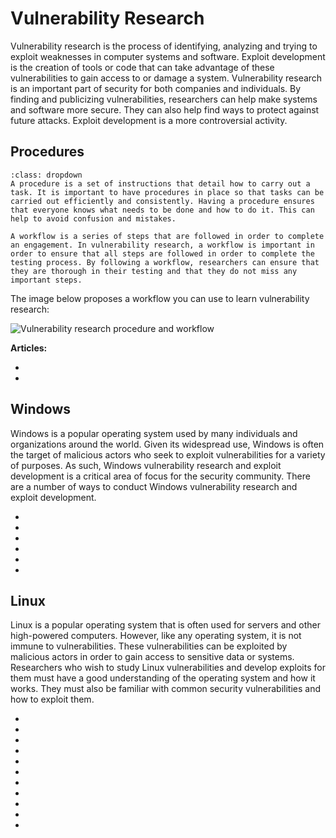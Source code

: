 # Vulnerability Research

Vulnerability research is the process of identifying, analyzing and trying to exploit weaknesses in computer systems and software. Exploit development is the creation of tools or code that can take advantage of these vulnerabilities to gain access to or damage a system. Vulnerability research is an important part of security for both companies and individuals. By finding and publicizing vulnerabilities, researchers can help make systems and software more secure. They can also help find ways to protect against future attacks. Exploit development is a more controversial activity.

## Procedures

```{admonition} What is a procedure and a workflow and why are they important?
:class: dropdown
A procedure is a set of instructions that detail how to carry out a task. It is important to have procedures in place so that tasks can be carried out efficiently and consistently. Having a procedure ensures that everyone knows what needs to be done and how to do it. This can help to avoid confusion and mistakes.

A workflow is a series of steps that are followed in order to complete an engagement. In vulnerability research, a workflow is important in order to ensure that all steps are followed in order to complete the testing process. By following a workflow, researchers can ensure that they are thorough in their testing and that they do not miss any important steps. 
```

The image below proposes a workflow you can use to learn vulnerability research:

<img alt="Vulnerability research procedure and workflow" class="mb-5" src="/images/procedures/vulnerability-research-and-exploitation.svg">

**Articles:**

* [](introduction-to-the-vulnerability-research-and-exploitation-workflow)
* [](using-contextual-analysis-to-decide-on-a-target-software-for-vulnerability-research)

## Windows

Windows is a popular operating system used by many individuals and organizations around the world. Given its widespread use, Windows is often the target of malicious actors who seek to exploit vulnerabilities for a variety of purposes. As such, Windows vulnerability research and exploit development is a critical area of focus for the security community. There are a number of ways to conduct Windows vulnerability research and exploit development.

* [](windows-exploitation-seh-based-overflow)
* [](basic-windows-shellcoding)
* [](windows-egg-hunting)
* [](windows-universal-shellcoding-x86)
* [](hands-on-windows-shellcoding-create-rop-via-mona.py)
* [](windows-exploit-countermeasures-part-1)

## Linux

Linux is a popular operating system that is often used for servers and other high-powered computers. However, like any operating system, it is not immune to vulnerabilities. These vulnerabilities can be exploited by malicious actors in order to gain access to sensitive data or systems. Researchers who wish to study Linux vulnerabilities and develop exploits for them must have a good understanding of the operating system and how it works. They must also be familiar with common security vulnerabilities and how to exploit them.

* [](introduction-to-linux-binary-exploitation-part-1)
* [](linux-exploitation-stack-smashing)
* [](linux-exploitation-abusing-eip)
* [](windows-exploitation-stack-overflow-part-1)
* [](windows-exploitation-stack-overflow-part-2)
* [](linux-exploitation-evading-exploit-protection)
* [](linux-exploitation-basic-linux-shellcoding)
* [](linux-exploitation-linux-reverse-tcp-shellcode)
* [](linux-exploitation-x64-shellcode)
* [](linux-exploitation-format-string-vulnerabilities-and-exploitation)
* [](linux-rop-exploitation-example)
